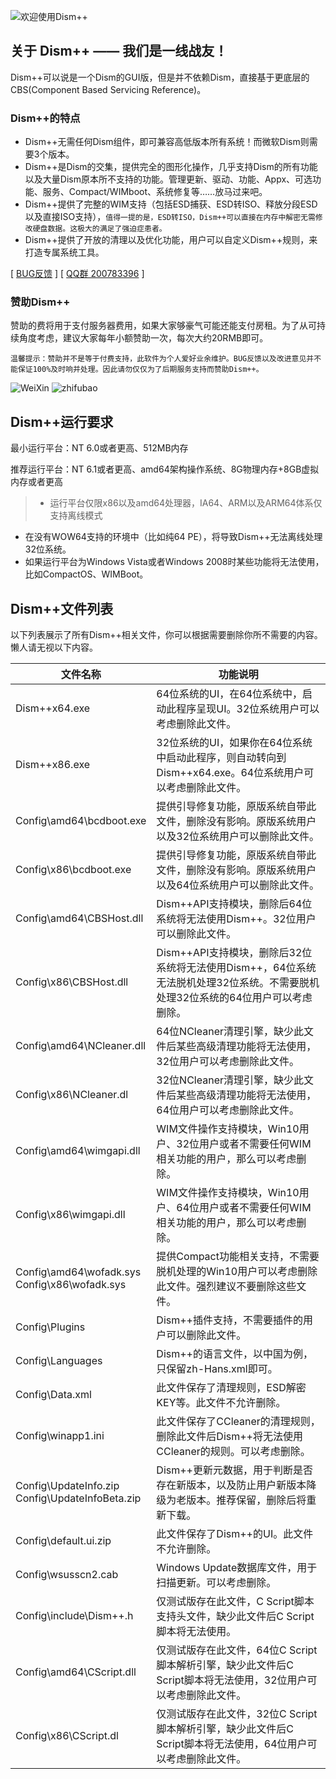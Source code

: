 ![欢迎使用Dism++](../images/logo.png "欢迎使用Dism++")  

## 关于 Dism++ —— **我们是一线战友！**

Dism++可以说是一个Dism的GUI版，但是并不依赖Dism，直接基于更底层的CBS(Component Based Servicing Reference)。


### Dism++的特点
* Dism++无需任何Dism组件，即可兼容高低版本所有系统！而微软Dism则需要3个版本。
* Dism++是Dism的交集，提供完全的图形化操作，几乎支持Dism的所有功能以及大量Dism原本所不支持的功能。管理更新、驱动、功能、Appx、可选功能、服务、Compact/WIMboot、系统修复等……放马过来吧。
* Dism++提供了完整的WIM支持（包括ESD捕获、ESD转ISO、释放分段ESD以及直接ISO支持），`值得一提的是，ESD转ISO，Dism++可以直接在内存中解密无需修改硬盘数据。这极大的满足了强迫症患者。`
* Dism++提供了开放的清理以及优化功能，用户可以自定义Dism++规则，来打造专属系统工具。

[ [BUG反馈](https://github.com/Chuyu-Team/Dism-Multi-language/issues) ]
[ [QQ群 200783396](http://shang.qq.com/wpa/qunwpa?idkey=07a04c095aee1e31f54b82ba98499a5b49aa10185f975946243ba68e0134a34e) ]

### 赞助Dism++
赞助的费将用于支付服务器费用，如果大家够豪气可能还能支付房租。为了从可持续角度考虑，建议大家每年小额赞助一次，每次大约20RMB即可。

`温馨提示：赞助并不是等于付费支持，此软件为个人爱好业余维护。BUG反馈以及改进意见并不能保证100%及时响并处理。因此请勿仅仅为了后期服务支持而赞助Dism++。`

![WeiXin](../amWiki/images/weixin.png)  ![zhifubao](../amWiki/images/1487498940074.jpg)

## Dism++运行要求

最小运行平台：NT 6.0或者更高、512MB内存

推荐运行平台：NT 6.1或者更高、amd64架构操作系统、8G物理内存+8GB虚拟内存或者更高

>* 运行平台仅限x86以及amd64处理器，IA64、ARM以及ARM64体系仅支持离线模式
* 在没有WOW64支持的环境中（比如纯64 PE），将导致Dism++无法离线处理32位系统。
* 如果运行平台为Windows Vista或者Windows 2008时某些功能将无法使用，比如CompactOS、WIMBoot。

## Dism++文件列表

以下列表展示了所有Dism++相关文件，你可以根据需要删除你所不需要的内容。懒人请无视以下内容。

| 文件名称 | 功能说明
| -------- | -------
|Dism++x64.exe|64位系统的UI，在64位系统中，启动此程序呈现UI。32位系统用户可以考虑删除此文件。
|Dism++x86.exe|32位系统的UI，如果你在64位系统中启动此程序，则自动转向到Dism++x64.exe。64位系统用户可以考虑删除此文件。
|Config\amd64\bcdboot.exe|提供引导修复功能，原版系统自带此文件，删除没有影响。原版系统用户以及32位系统用户可以删除此文件。
|Config\x86\bcdboot.exe|提供引导修复功能，原版系统自带此文件，删除没有影响。原版系统用户以及64位系统用户可以删除此文件。
|Config\amd64\CBSHost.dll|Dism++API支持模块，删除后64位系统将无法使用Dism++。32位用户可以删除此文件。
|Config\x86\CBSHost.dll|Dism++API支持模块，删除后32位系统将无法使用Dism++，64位系统无法脱机处理32位系统。不需要脱机处理32位系统的64位用户可以考虑删除。
|Config\amd64\NCleaner.dll|64位NCleaner清理引擎，缺少此文件后某些高级清理功能将无法使用，32位用户可以考虑删除此文件。
|Config\x86\NCleaner.dl|32位NCleaner清理引擎，缺少此文件后某些高级清理功能将无法使用，64位用户可以考虑删除此文件。
|Config\amd64\wimgapi.dll|WIM文件操作支持模块，Win10用户、32位用户或者不需要任何WIM相关功能的用户，那么可以考虑删除。
|Config\x86\wimgapi.dll|WIM文件操作支持模块，Win10用户、64位用户或者不需要任何WIM相关功能的用户，那么可以考虑删除。
|Config\amd64\wofadk.sys<br>Config\x86\wofadk.sys|提供Compact功能相关支持，不需要脱机处理的Win10用户可以考虑删除此文件。强烈建议不要删除这些文件。
|Config\Plugins|Dism++插件支持，不需要插件的用户可以删除此文件。
|Config\Languages|Dism++的语言文件，以中国为例，只保留zh-Hans.xml即可。
|Config\Data.xml|此文件保存了清理规则，ESD解密KEY等。此文件不允许删除。
|Config\winapp1.ini|此文件保存了CCleaner的清理规则，删除此文件后Dism++将无法使用CCleaner的规则。可以考虑删除。
|Config\UpdateInfo.zip<br>Config\UpdateInfoBeta.zip|Dism++更新元数据，用于判断是否存在新版本，以及防止用户新版本降级为老版本。推荐保留，删除后将重新下载。
|Config\default.ui.zip|此文件保存了Dism++的UI。此文件不允许删除。
|Config\wsusscn2.cab|Windows Update数据库文件，用于扫描更新。可以考虑删除。
|Config\include\Dism++.h|仅测试版存在此文件，C Script脚本支持头文件，缺少此文件后C Script脚本将无法使用。
|Config\amd64\CScript.dll|仅测试版存在此文件，64位C Script脚本解析引擎，缺少此文件后C Script脚本将无法使用，32位用户可以考虑删除此文件。
|Config\x86\CScript.dl|仅测试版存在此文件，32位C Script脚本解析引擎，缺少此文件后C Script脚本将无法使用，64位用户可以考虑删除此文件。

